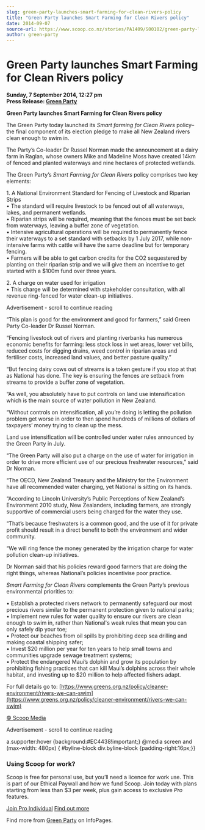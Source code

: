 ```yaml
---
slug: green-party-launches-smart-farming-for-clean-rivers-policy
title: "Green Party launches Smart Farming for Clean Rivers policy"
date: 2014-09-07
source-url: https://www.scoop.co.nz/stories/PA1409/S00102/green-party-launches-smart-farming-for-clean-rivers-policy.htm
author: green-party
---
```

Green Party launches Smart Farming for Clean Rivers policy
==========================================================

**Sunday, 7 September 2014, 12:27 pm**  
**Press Release: [Green Party](https://info.scoop.co.nz/Green_Party)**

**Green Party launches Smart Farming for Clean Rivers policy**

The Green Party today launched its _Smart farming for Clean Rivers_ policy– the final component of its election pledge to make all New Zealand rivers clean enough to swim in.

The Party’s Co-leader Dr Russel Norman made the announcement at a dairy farm in Raglan, whose owners Mike and Madeline Moss have created 14km of fenced and planted waterways and nine hectares of protected wetlands.

The Green Party’s _Smart Farming for Clean Rivers_ policy comprises two key elements:

1\. A National Environment Standard for Fencing of Livestock and Riparian Strips  
• The standard will require livestock to be fenced out of all waterways, lakes, and permanent wetlands.  
• Riparian strips will be required, meaning that the fences must be set back from waterways, leaving a buffer zone of vegetation.  
• Intensive agricultural operations will be required to permanently fence their waterways to a set standard with setbacks by 1 July 2017, while non-intensive farms with cattle will have the same deadline but for temporary fencing.  
• Farmers will be able to get carbon credits for the CO2 sequestered by planting on their riparian strip and we will give them an incentive to get started with a $100m fund over three years.

2\. A charge on water used for irrigation  
• This charge will be determined with stakeholder consultation, with all revenue ring-fenced for water clean-up initiatives.

Advertisement - scroll to continue reading





“This plan is good for the environment and good for farmers,” said Green Party Co-leader Dr Russel Norman.

“Fencing livestock out of rivers and planting riverbanks has numerous economic benefits for farming: less stock loss in wet areas, lower vet bills, reduced costs for digging drains, weed control in riparian areas and fertiliser costs, increased land values, and better pasture quality.”

“But fencing dairy cows out of streams is a token gesture if you stop at that as National has done. The key is ensuring the fences are setback from streams to provide a buffer zone of vegetation.

“As well, you absolutely have to put controls on land use intensification which is the main source of water pollution in New Zealand.

“Without controls on intensification, all you’re doing is letting the pollution problem get worse in order to then spend hundreds of millions of dollars of taxpayers’ money trying to clean up the mess.

Land use intensification will be controlled under water rules announced by the Green Party in July.

“The Green Party will also put a charge on the use of water for irrigation in order to drive more efficient use of our precious freshwater resources,” said Dr Norman.

“The OECD, New Zealand Treasury and the Ministry for the Environment have all recommended water charging, yet National is sitting on its hands.

“According to Lincoln University’s Public Perceptions of New Zealand’s Environment 2010 study, New Zealanders, including farmers, are strongly supportive of commercial users being charged for the water they use.

“That’s because freshwaters is a common good, and the use of it for private profit should result in a direct benefit to both the environment and wider community.

“We will ring fence the money generated by the irrigation charge for water pollution clean-up initiatives.

Dr Norman said that his policies reward good farmers that are doing the right things, whereas National’s policies incentivise poor practice.

_Smart Farming for Clean Rivers_ complements the Green Party’s previous environmental priorities to:

• Establish a protected rivers network to permanently safeguard our most precious rivers similar to the permanent protection given to national parks;  
• Implement new rules for water quality to ensure our rivers are clean enough to swim in, rather than National's weak rules that mean you can only safely dip your toe;  
• Protect our beaches from oil spills by prohibiting deep sea drilling and making coastal shipping safer;  
• Invest $20 million per year for ten years to help small towns and communities upgrade sewage treatment systems;  
• Protect the endangered Maui’s dolphin and grow its population by prohibiting fishing practices that can kill Maui’s dolphins across their whole habitat, and investing up to $20 million to help affected fishers adapt.

For full details go to: [https://www.greens.org.nz/policy/cleaner-environment/rivers-we-can-swim](https://www.greens.org.nz/policy/cleaner-environment/rivers-we-can-swim)  

[© Scoop Media](http://www.scoop.co.nz/about/terms.html)  

Advertisement - scroll to continue reading



a.supporter:hover {background:#EC4438!important;} @media screen and (max-width: 480px) { #byline-block div.byline-block {padding-right:16px;}}

### Using Scoop for work?

Scoop is free for personal use, but you’ll need a licence for work use. This is part of our Ethical Paywall and how we fund Scoop. Join today with plans starting from less than $3 per week, plus gain access to exclusive _Pro_ features.  
  
[Join Pro Individual](https://pro.scoop.co.nz/Individual/?from=ProIn24) [Find out more](https://pro.scoop.co.nz/using-scoop-for-work/?from=ProIn24)

Find more from [Green Party](https://info.scoop.co.nz/Green_Party) on InfoPages.